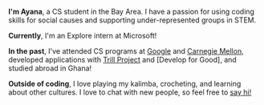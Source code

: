 <b>I'm Ayana</b>, a CS student in the Bay Area. I have a passion for using coding skills for social causes and supporting under-represented groups in STEM.

<b>Currently</b>, I'm an Explore intern at Microsoft!

<b>In the past</b>, I've attended CS programs at [Google](https://buildyourfuture.withgoogle.com/programs/computer-science-summer-institute/) and [Carnegie Mellon](https://www.cmu.edu/pre-college/academic-programs/sams.html), developed applications with [Trill Project](https://trillproject.com) and [Develop for Good], and studied abroad in Ghana!

<b>Outside of coding</b>, I love playing my kalimba, crocheting, and learning about other cultures. I love to chat with new people, so feel free to [say hi!](#contact)
